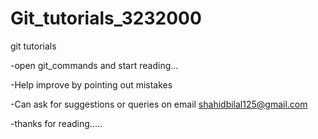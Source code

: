 # Git_tutorials_3232000
git tutorials 


-open git_commands and start reading...

-Help improve by pointing out mistakes

-Can ask for suggestions or queries on email
 shahidbilal125@gmail.com

-thanks for reading.....
